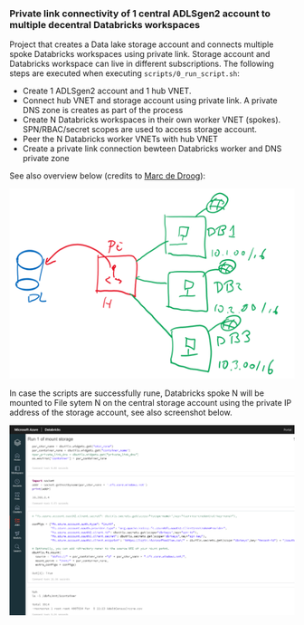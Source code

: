 ### Private link connectivity of 1 central ADLSgen2 account to multiple decentral Databricks workspaces
Project that creates a Data lake storage account and connects multiple spoke Databricks workspaces using private link. Storage account and Databricks workspace can live in different subscriptions. The following steps are executed when executing ```scripts/0_run_script.sh```:

- Create 1 ADLSgen2 account and 1 hub VNET. 
- Connect hub VNET and storage account using private link. A private DNS zone is creates as part of the process
- Create N Databricks workspaces in their own worker VNET (spokes). SPN/RBAC/secret scopes are used to access storage account.
- Peer the N Databricks worker VNETs with hub VNET
- Create a private link connection bewteen Databricks worker and DNS private zone

See also overview below (credits to [Marc de Droog](https://www.linkedin.com/in/marc-de-droog-776a94/)):

![Architecture](https://github.com/rebremer/blog-databrickshubspoke-git/blob/main/images/StorhubDatabricksspoke.png)

In case the scripts are successfully rune, Databricks spoke N will be mounted to File sytem N on the central storage account using the private IP address of the storage account, see also screenshot below.

![End result](https://github.com/rebremer/blog-databrickshubspoke-git/blob/main/images/databricks_end_result.png)